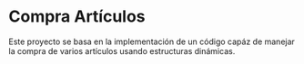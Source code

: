 # Compra Artículos

Este proyecto se basa en la implementación 
de un código capáz de manejar la compra de 
varios artículos usando estructuras dinámicas.
